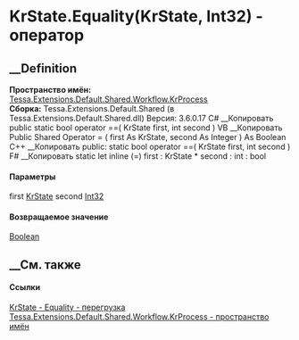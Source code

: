 # KrState.Equality(KrState, Int32) - оператор
##  __Definition
 **Пространство имён:**
[Tessa.Extensions.Default.Shared.Workflow.KrProcess](N_Tessa_Extensions_Default_Shared_Workflow_KrProcess.htm)  
 **Сборка:** Tessa.Extensions.Default.Shared (в
Tessa.Extensions.Default.Shared.dll) Версия: 3.6.0.17
C# __Копировать
     public static bool operator ==(
    	KrState first,
    	int second
    )
VB __Копировать
     Public Shared Operator = ( 
    	first As KrState,
    	second As Integer
    ) As Boolean
C++ __Копировать
     public:
    static bool operator ==(
    	KrState first, 
    	int second
    )
F# __Копировать
     static let inline (=)
            first : KrState * 
            second : int  : bool
#### Параметры
first
[KrState](T_Tessa_Extensions_Default_Shared_Workflow_KrProcess_KrState.htm)
second [Int32](https://learn.microsoft.com/dotnet/api/system.int32)
#### Возвращаемое значение
[Boolean](https://learn.microsoft.com/dotnet/api/system.boolean)
##  __См. также
#### Ссылки
[KrState - ](T_Tessa_Extensions_Default_Shared_Workflow_KrProcess_KrState.htm)
[Equality -
перегрузка](Overload_Tessa_Extensions_Default_Shared_Workflow_KrProcess_KrState_op_Equality.htm)
[Tessa.Extensions.Default.Shared.Workflow.KrProcess - пространство
имён](N_Tessa_Extensions_Default_Shared_Workflow_KrProcess.htm)
